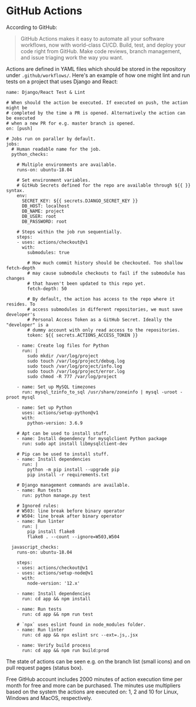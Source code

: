 # GitHub Actions

According to GitHub:

> GitHub Actions makes it easy to automate all your software workflows, now with
> world-class CI/CD. Build, test, and deploy your code right from GitHub. Make
> code reviews, branch management, and issue triaging work the way you want.

Actions are defined in YAML files which should be stored in the repository under
`.github/workflows/`. Here's an example of how one might lint and run tests on a
project that uses Django and React:

```
name: Django/React Test & Lint

# When should the action be executed. If executed on push, the action might be
# completed by the time a PR is opened. Alternatively the action can be executed
# when a new PR for e.g. master branch is opened.
on: [push]

# Jobs run on paraller by default.
jobs:
  # Human readable name for the job.
  python_checks:

    # Multiple environments are available.
    runs-on: ubuntu-18.04

    # Set environment variables.
    # GitHub Secrets defined for the repo are available through ${{ }} syntax.
    env:
      SECRET_KEY: ${{ secrets.DJANGO_SECRET_KEY }}
      DB_HOST: localhost
      DB_NAME: project
      DB_USER: root
      DB_PASSWORD: root

    # Steps within the job run sequentially.
    steps:
    - uses: actions/checkout@v1
      with:
        submodules: true

        # How much commit history should be checkouted. Too shallow fetch-depth
        # may cause submodule checkouts to fail if the submodule has changes
        # that haven't been updated to this repo yet.
        fetch-depth: 50

        # By default, the action has access to the repo where it resides. To
        # access submodules in different repositories, we must save developer's
        # Personal Access Token as a GitHub Secret. Ideally the "developer" is a
        # dummy account with only read access to the repositories. 
        token: ${{ secrets.ACTIONS_ACCESS_TOKEN }}

    - name: Create log files for Python
      run: |
        sudo mkdir /var/log/project
        sudo touch /var/log/project/debug.log
        sudo touch /var/log/project/info.log
        sudo touch /var/log/project/error.log
        sudo chmod -R 777 /var/log/project

    - name: Set up MySQL timezones
      run: mysql_tzinfo_to_sql /usr/share/zoneinfo | mysql -uroot -proot mysql

    - name: Set up Python
      uses: actions/setup-python@v1
      with:
        python-version: 3.6.9

    # Apt can be used to install stuff.
    - name: Install dependency for mysqlclient Python package
      run: sudo apt install libmysqlclient-dev

    # Pip can be used to install stuff.
    - name: Install dependencies
      run: |
        python -m pip install --upgrade pip
        pip install -r requirements.txt

    # Django management commands are available.
    - name: Run tests
      run: python manage.py test

    # Ignored rules:
    # W503: line break before binary operator
    # W504: line break after binary operator
    - name: Run linter
      run: |
        pip install flake8
        flake8 . --count --ignore=W503,W504

  javascript_checks:
    runs-on: ubuntu-18.04
    
    steps: 
    - uses: actions/checkout@v1
    - uses: actions/setup-node@v1
      with:
        node-version: '12.x'
    
    - name: Install dependencies
      run: cd app && npm install
    
    - name: Run tests
      run: cd app && npm run test
    
    # `npx` uses eslint found in node_modules folder.
    - name: Run linter
      run: cd app && npx eslint src --ext=.js,.jsx

    - name: Verify build process
      run: cd app && npm run build:prod
```

The state of actions can be seen e.g. on the branch list (small icons) and on
pull request pages (status box).

Free GitHub account includes 2000 minutes of action execution time per month for
free and more can be purchased. The minutes use multipliers based on the system
the actions are executed on: 1, 2 and 10 for Linux, Windows and MacOS,
respectively.

